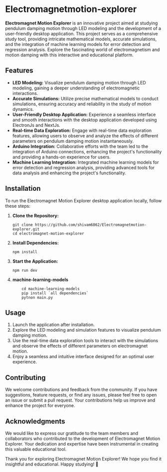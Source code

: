 # Electromagnetmotion-explorer

**Electromagnet Motion Explorer** is an innovative project aimed at studying pendulum damping motion through LED modeling and the development of a user-friendly desktop application. This project serves as a comprehensive study tool, providing intricate mathematical models, accurate simulations, and the integration of machine learning models for error detection and regression analysis. Explore the fascinating world of electromagnetism and motion damping with this interactive and educational platform.

## Features

- **LED Modeling:** Visualize pendulum damping motion through LED modeling, gaining a deeper understanding of electromagnetic interactions.
- **Accurate Simulations:** Utilize precise mathematical models to conduct simulations, ensuring accuracy and reliability in the study of motion dynamics.
- **User-Friendly Desktop Application:** Experience a seamless interface and smooth interactions with the desktop application developed using ElectronJs and NextJs.
- **Real-time Data Exploration:** Engage with real-time data exploration features, allowing users to observe and analyze the effects of different parameters on pendulum damping motion instantaneously.
- **Arduino Integration:** Collaborative efforts with the team led to the integration of Arduino connections, enhancing the project's functionality and providing a hands-on experience for users.
- **Machine Learning Integration:** Integrated machine learning models for error detection and regression analysis, providing advanced tools for data analysis and enhancing the project's functionality.

## Installation

To run the Electromagnet Motion Explorer desktop application locally, follow these steps:

1. **Clone the Repository:**

   ```
   git clone https://github.com/shivam6862/Electromagnetmotion-explorer.git
   cd electromagnet-motion-explorer
   ```

2. **Install Dependencies:**

   ```
   npm install
   ```

3. **Start the Application:**
   ```
   npm run dev
   ```
4. **machine-learning-models**
   ```
       cd machine-learning-models
       pip install `all dependencies`
       pytnon main.py
   ```

## Usage

1. Launch the application after installation.
2. Explore the LED modeling and simulation features to visualize pendulum damping motion.
3. Use the real-time data exploration tools to interact with the simulations and observe the effects of different parameters on electromagnet motion.
4. Enjoy a seamless and intuitive interface designed for an optimal user experience.

## Contributing

We welcome contributions and feedback from the community. If you have suggestions, feature requests, or find any issues, please feel free to open an issue or submit a pull request. Your contributions help us improve and enhance the project for everyone.

## Acknowledgments

We would like to express our gratitude to the team members and collaborators who contributed to the development of Electromagnet Motion Explorer. Your dedication and expertise have been instrumental in creating this valuable educational tool.

Thank you for exploring Electromagnet Motion Explorer! We hope you find it insightful and educational. Happy studying! 🚀
